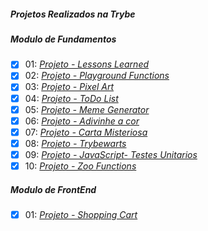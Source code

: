 ##### Projetos Realizados na Trybe

##### Modulo de Fundamentos

- [X] 01: _[Projeto - Lessons Learned](https://aysllanferreira.github.io/Projeto-01-Lessons-Learned/)_
- [X] 02: _[Projeto - Playground Functions](https://github.com/aysllanferreira/Projeto-02-Playground-Functions)_
- [X] 03: _[Projeto - Pixel Art](https://aysllanferreira.github.io/Projeto-03-Pixel-Art/)_
- [X] 04: _[Projeto - ToDo List](https://aysllanferreira.github.io/Projeto-04-ToDo-List/)_
- [X] 05: _[Projeto - Meme Generator](https://aysllanferreira.github.io/Projeto-05-Color-Guess/)_
- [X] 06: _[Projeto - Adivinhe a cor](https://aysllanferreira.github.io/Projeto-06-Meme-Generator/)_
- [X] 07: _[Projeto - Carta Misteriosa](https://aysllanferreira.github.io/Projeto-07-Mistery-Card/)_
- [X] 08: _[Projeto - Trybewarts](https://aysllanferreira.github.io/Projeto-08-Trybewarts/)_
- [X] 09: _[Projeto - JavaScript- Testes Unitarios](https://github.com/aysllanferreira/Projeto-09-Unit-Tests)_
- [X] 10: _[Projeto - Zoo Functions](https://github.com/aysllanferreira/Projeto-10-Zoo-Functions)_

##### Modulo de FrontEnd

- [X] 01: _[Projeto - Shopping Cart](https://aysllanferreira.github.io/Projeto-11-Shopping-Cart/)_
